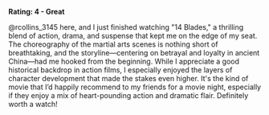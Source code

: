 **Rating: 4 - Great**

@rcollins_3145 here, and I just finished watching "14 Blades," a thrilling blend of action, drama, and suspense that kept me on the edge of my seat. The choreography of the martial arts scenes is nothing short of breathtaking, and the storyline—centering on betrayal and loyalty in ancient China—had me hooked from the beginning. While I appreciate a good historical backdrop in action films, I especially enjoyed the layers of character development that made the stakes even higher. It's the kind of movie that I’d happily recommend to my friends for a movie night, especially if they enjoy a mix of heart-pounding action and dramatic flair. Definitely worth a watch!
